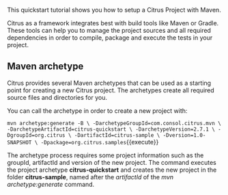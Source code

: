 This quickstart tutorial shows you how to setup a Citrus Project with Maven.

Citrus as a framework integrates best with build tools like Maven or Gradle. These tools can help you to manage the
project sources and all required dependencies in order to compile, package and execute the tests in your project.

## Maven archetype

Citrus provides several Maven archetypes that can be used as a starting point for creating a new Citrus project. The
archetypes create all required source files and directories for you.
 
You can call the archetype in order to create a new project with:
 
`
mvn archetype:generate -B \
    -DarchetypeGroupId=com.consol.citrus.mvn \
    -DarchetypeArtifactId=citrus-quickstart \
    -DarchetypeVersion=2.7.1 \
    -DgroupId=org.citrus \
    -DartifactId=citrus-sample \
    -Dversion=1.0-SNAPSHOT \
    -Dpackage=org.citrus.samples
`{{execute}}

The archetype process requires some project information such as the groupId, artifactId and version of the new project.
The command executes the project archetype **citrus-quickstart** and creates the new project in the folder 
**citrus-sample**, named after the _artifactId_ of the _mvn archetype:generate_ command.
